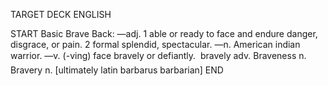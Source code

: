 TARGET DECK
ENGLISH

START
Basic
Brave
Back: —adj. 1 able or ready to face and endure danger, disgrace, or pain. 2 formal splendid, spectacular. —n. American indian warrior. —v. (-ving) face bravely or defiantly.  bravely adv. Braveness n. Bravery n. [ultimately latin barbarus barbarian]
END
